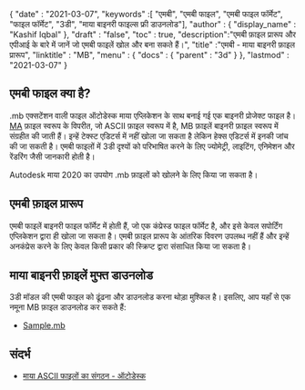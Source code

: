 {
  "date" : "2021-03-07",
  "keywords" :[ "एमबी", "एमबी फाइल", "एमबी फाइल फॉर्मेट", "फाइल फॉर्मेट", "3डी", "माया बाइनरी फाइल्स फ्री डाउनलोड"],
  "author" : {
    "display_name" : "Kashif Iqbal"
},
  "draft" : "false",
  "toc" : true,
  "description":"एमबी फ़ाइल प्रारूप और एपीआई के बारे में जानें जो एमबी फाइलें खोल और बना सकते हैं।",
  "title" :"एमबी - माया बाइनरी फ़ाइल प्रारूप",
  "linktitle" : "MB",
  "menu" : {
    "docs" : {
      "parent" : "3d"
}
},
  "lastmod" : "2021-03-07"
}

## एमबी फाइल क्या है?

.mb एक्सटेंशन वाली फाइल ऑटोडेस्क माया एप्लिकेशन के साथ बनाई गई एक बाइनरी प्रोजेक्ट फाइल है। [MA](/hi/3d/ma/) फ़ाइल स्वरूप के विपरीत, जो ASCII फ़ाइल स्वरूप में है, MB फ़ाइलें बाइनरी फ़ाइल स्वरूप में संग्रहीत की जाती हैं। इन्हें टेक्स्ट एडिटर्स में नहीं खोला जा सकता है लेकिन हेक्स एडिटर्स में इनकी जांच की जा सकती है। एमबी फाइलों में 3डी दृश्यों को परिभाषित करने के लिए ज्योमेट्री, लाइटिंग, एनिमेशन और रेंडरिंग जैसी जानकारी होती है।

Autodesk माया 2020 का उपयोग .mb फ़ाइलों को खोलने के लिए किया जा सकता है।

## एमबी फ़ाइल प्रारूप

एमबी फाइलें बाइनरी फाइल फॉर्मेट में होती हैं, जो एक कंप्रेस्ड फाइल फॉर्मेट है, और इसे केवल सपोर्टिंग एप्लिकेशन द्वारा ही खोला जा सकता है। एमबी फ़ाइल प्रारूप के आंतरिक विवरण उपलब्ध नहीं हैं और इन्हें अनकंप्रेस करने के लिए केवल किसी प्रकार की स्क्रिप्ट द्वारा संसाधित किया जा सकता है।

## माया बाइनरी फ़ाइलें मुफ्त डाउनलोड

3डी मॉडल की एमबी फाइल को ढूंढना और डाउनलोड करना थोड़ा मुश्किल है। इसलिए, आप यहाँ से एक नमूना MB फ़ाइल डाउनलोड कर सकते हैं:

- [Sample.mb](../sample.mb)

## संदर्भ

* [माया ASCII फाइलों का संगठन - ऑटोडेस्क](https://download.autodesk.com/us/maya/2010help/index.html?url=Glossary_M_ma_file_format.htm,topicNumber=d0e192001)

